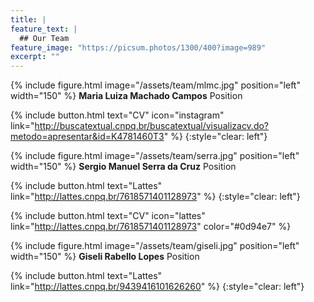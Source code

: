 ```yaml
---
title: |  
feature_text: |
  ## Our Team
feature_image: "https://picsum.photos/1300/400?image=989"
excerpt: ""
---
```



{% include figure.html image="/assets/team/mlmc.jpg" position="left" width="150" %}
**Maria Luiza Machado Campos**
Position
  
{% include button.html text="CV" icon="instagram" link="http://buscatextual.cnpq.br/buscatextual/visualizacv.do?metodo=apresentar&id=K4781460T3" %}
{:style="clear: left"}


{% include figure.html image="/assets/team/serra.jpg" position="left" width="150" %}
**Sergio Manuel Serra da Cruz**
Position

{% include button.html text="Lattes" link="http://lattes.cnpq.br/7618571401128973" %}
{:style="clear: left"}

{% include button.html text="CV" icon="lattes" link="http://lattes.cnpq.br/7618571401128973" color="#0d94e7" %}


{% include figure.html image="/assets/team/giseli.jpg" position="left" width="150" %}
**Giseli Rabello Lopes**
Position

{% include button.html text="Lattes" link="http://lattes.cnpq.br/9439416101626260" %}
{:style="clear: left"}